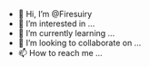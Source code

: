 - 👋 Hi, I’m @Firesuiry
- 👀 I’m interested in ...
- 🌱 I’m currently learning ...
- 💞️ I’m looking to collaborate on ...
- 📫 How to reach me ...

<!---
Firesuiry/Firesuiry is a ✨ special ✨ repository because its `README.md` (this file) appears on your GitHub profile.
You can click the Preview link to take a look at your changes.
--->
